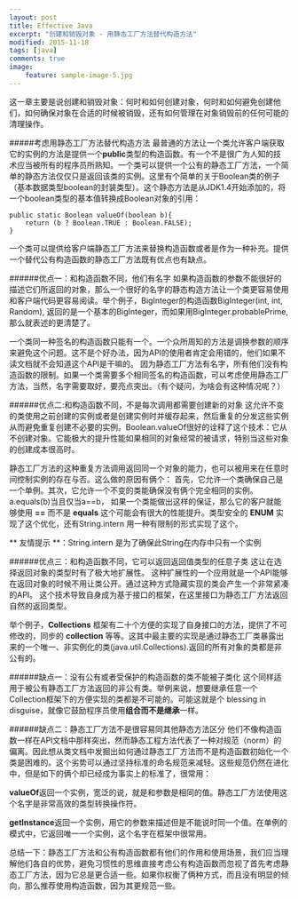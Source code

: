 ```yaml
---
layout: post
title: Effective Java 
excerpt: "创建和销毁对象 - 用静态工厂方法替代构造方法"
modified: 2015-11-18
tags: [java]
comments: true
image:
    feature: sample-image-5.jpg
---
```


这一章主要是说创建和销毁对象：何时和如何创建对象，何时和如何避免创建他们，如何确保对象在合适的时候被销毁，还有如何管理在对象销毁前的任何可能的清理操作。

#####考虑用静态工厂方法替代构造方法
最普通的方法让一个类允许客户端获取它的实例的方法是提供一个**public**类型的构造函数。有一个不是很广为人知的技术应当被所有的程序员所熟知。一个类可以提供一个公有的静态工厂方法，一个简单的静态方法仅仅只是返回该类的实例。这里有个简单的关于Boolean类的例子（基本数据类型boolean的封装类型）。这个静态方法是从JDK1.4开始添加的，将一个boolean类型的基本值转换成Boolean对象的引用：

```
public static Boolean valueOf(boolean b){
	return (b ? Boolean.TRUE : Boolean.FALSE);
}
```
一个类可以提供给客户端静态工厂方法来替换构造函数或者是作为一种补充。提供一个替代公有构造函数的静态工厂方法既有优点也有缺点。

######优点一：和构造函数不同，他们有名字
如果构造函数的参数不能很好的描述它们所返回的对象，那么一个很好的名字的静态构造方法让一个类更容易使用和客户端代码更容易阅读。举个例子，BigInteger的构造函数BigInteger(int, int, Random), 返回的是一个基本的BigInteger，而如果用BigInteger.probablePrime,那么就表述的更清楚了。

一个类同一种签名的构造函数只能有一个。一个众所周知的方法是调换参数的顺序来避免这个问题。这不是个好办法，因为API的使用者肯定会用错的，他们如果不读文档就不会知道这个API是干嘛的。
因为静态工厂方法有名字，所有他们没有构造函数的限制。如果一个类需要多个相同签名的构造函数，可以考虑使用静态工厂方法，当然，名字需要取好，要亮点突出。（有个疑问，为啥会有这种情况呢？）

######优点二:和构造函数不同，不是每次调用都需要创建新的对象
这允许不变的类使用之前创建的实例或者是创建实例时并缓存起来，然后重复的分发这些实例从而避免重复创建不必要的实例。Boolean.valueOf很好的诠释了这个技术：它从不创建对象。它能极大的提升性能如果相同的对象经常的被请求，特别当这些对象的创建成本很高时。

静态工厂方法的这种重复方法调用返回同一个对象的能力，也可以被用来在任意时间控制实例的存在与否。这么做的原因有俩个：
首先，它允许一个类确保自己是一个单例。其次，它允许一个不变的类能确保没有俩个完全相同的实例。a.equals(b)当且仅当a==b，
如果一个类能做出这样的保证，那么它的客户就能够使用 **==** 而不是 **equals** 这个可能会有很大的性能提升。类型安全的 **ENUM** 实现了这个优化，还有String.intern 用一种有限制的形式实现了这个。 

** 友情提示 **：String.intern 是为了确保此String在内存中只有一个实例

######优点三：和构造函数不同，它可以返回返回值类型的任意子类
这让在选择返回对象的类型时有了极大地扩展性。
这种扩展性的一个应用就是一个API能够在返回对象的时候不用让类公开。通过这种方式隐藏实现的类会产生一个非常紧凑的API。
这个技术导致自身成为基于接口的框架，在这里接口为静态工厂方法返回自然的返回类型。

举个例子，**Collections** 框架有二十个方便的实现了自身接口的方法，提供了不可修改的，同步的 **collection** 等等。这其中最主要的实现是通过静态工厂类暴露出来的一个唯一、非实例化的类(java.util.Collections).返回的所有对象的类都是非公有的。

######缺点一：没有公有或者受保护的构造函数的类不能被子类化
这个同样适用于被公有静态工厂方法返回的非公有类。举例来说，想要继承任意一个Collection框架下的方便实现的类都是不可能的。可能这就是个 blessing in disguise，就像它鼓励程序员使用**组合而不是继承**一样。

######缺点二：静态工厂方法不是很容易同其他静态方法区分
他们不像构造函数一样在API文档中那样突出，然而静态工程方法代表了一种对规范（norm）的偏离。因此想从类文档中发掘出如何通过静态工厂方法而不是构造函数初始化一个类是困难的。这个劣势可以通过坚持标准的命名规范来减轻。这些规范仍然在进化中，但是如下的俩个却已经成为事实上的标准了，很常用：

**valueOf**返回一个实例，宽泛的说，就是和参数是相同的值。静态工厂方法使用这个名字是非常高效的类型转换操作符。

**getInstance**返回一个实例，用它的参数来描述但是不能说时同一个值。在单例的模式中，它返回唯一一个实例，这个名字在框架中很常用。

总结一下：静态工厂方法和公有构造函数都有他们的作用和使用场景，我们应当理解他们各自的优势，避免习惯性的思维直接考虑公有构造函数而忽视了首先考虑静态工厂方法，因为它总是更合适一些。如果你权衡了俩种方式，而且没有明显的倾向，那么推荐使用构造函数，因为其更规范一些。

